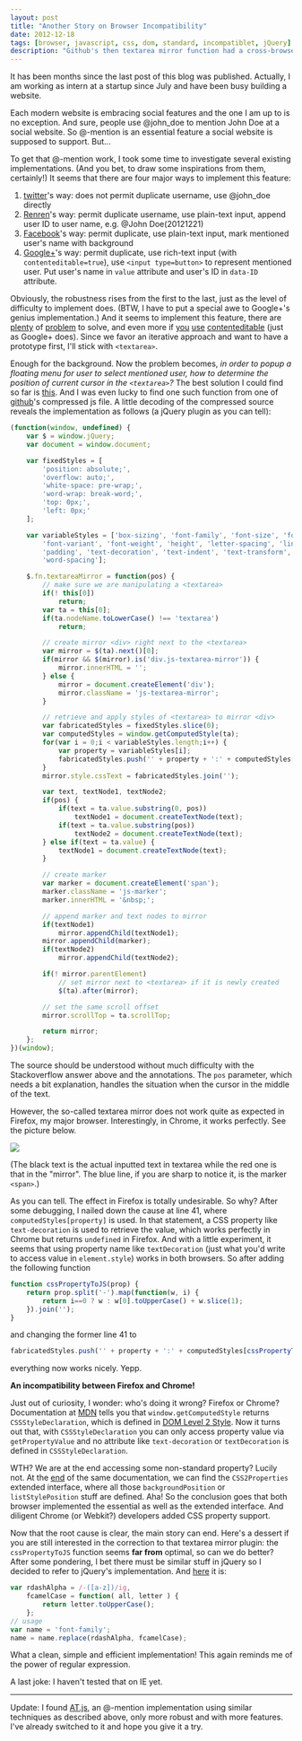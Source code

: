 ```yaml
---
layout: post
title: "Another Story on Browser Incompatibility"
date: 2012-12-18
tags: [browser, javascript, css, dom, standard, incompatiblet, jQuery]
description: "Github's then textarea mirror function had a cross-browser issue. This article explains why this happens and how to fix it."
---
```


It has been months since the last post of this blog was published.
Actually, I am working as intern at a startup since July and have been busy building a website.

Each modern website is embracing social features and the one I am up to is no exception.
And sure, people use @john\_doe to mention John Doe at a social website.
So @-mention is an essential feature a social website is supposed to support.
But...

To get that @-mention work, I took some time to investigate several existing implementations.
(And you bet, to draw some inspirations from them, certainly!)
It seems that there are four major ways to implement this feature:

1. [twitter](http://twitter.com)'s way: does not permit duplicate username, use @john\_doe directly
2. [Renren](http://www.renren.com)'s way: permit duplicate username, use plain-text input, append user ID to user name, e.g. @John Doe(20121221)
3. [Facebook](http://www.facebook.com)'s way: permit duplicate, use plain-text input, mark mentioned user's name with background
4. [Google+](http://plus.google.com)'s way: permit duplicate, use rich-text input (with `contenteditable=true`), use `<input type=button>` to represent mentioned user.
Put user's name in `value` attribute and user's ID in `data-ID` attribute.

Obviously, the robustness rises from the first to the last, just as the level of difficulty to implement does.
(BTW, I have to put a special awe to Google+'s genius implementation.)
And it seems to implement this feature, there are [plenty][1] of [problem][5] to solve, and even more if [you][4] [use][3] [contenteditable][2] (just as Google+ does).
Since we favor an iterative approach and want to have a prototype first, I'll stick with `<textarea>`.

Enough for the background.
Now the problem becomes, *in order to popup a floating menu for user to select mentioned user, how to determine the position of current cursor in the `<textarea>`?*
The best solution I could find so far is [this][5].
And I was even lucky to find one such function from one of [github](http://github.com)'s compressed js file.
A little decoding of the compressed source reveals the implementation as follows
(a jQuery plugin as you can tell):

```javascript
(function(window, undefined) {
    var $ = window.jQuery;
    var document = window.document;

    var fixedStyles = [
        'position: absolute;',
        'overflow: auto;',
        'white-space: pre-wrap;',
        'word-wrap: break-word;',
        'top: 0px;',
        'left: 0px;'
    ];

    var variableStyles = ['box-sizing', 'font-family', 'font-size', 'font-style',
        'font-variant', 'font-weight', 'height', 'letter-spacing', 'line-height',
        'padding', 'text-decoration', 'text-indent', 'text-transform', 'width',
        'word-spacing'];

    $.fn.textareaMirror = function(pos) {
        // make sure we are manipulating a <textarea>
        if(! this[0])
            return;
        var ta = this[0];
        if(ta.nodeName.toLowerCase() !== 'textarea')
            return;

        // create mirror <div> right next to the <textarea>
        var mirror = $(ta).next()[0];
        if(mirror && $(mirror).is('div.js-textarea-mirror')) {
            mirror.innerHTML = '';
        } else {
            mirror = document.createElement('div');
            mirror.className = 'js-textarea-mirror';
        }

        // retrieve and apply styles of <textarea> to mirror <div>
        var fabricatedStyles = fixedStyles.slice(0);
        var computedStyles = window.getComputedStyle(ta);
        for(var i = 0;i < variableStyles.length;i++) {
            var property = variableStyles[i];
            fabricatedStyles.push('' + property + ':' + computedStyles[property] + ';');
        }
        mirror.style.cssText = fabricatedStyles.join('');

        var text, textNode1, textNode2;
        if(pos) {
            if(text = ta.value.substring(0, pos))
                textNode1 = document.createTextNode(text);
            if(text = ta.value.substring(pos))
                textNode2 = document.createTextNode(text);
        } else if(text = ta.value) {
            textNode1 = document.createTextNode(text);
        }

        // create marker
        var marker = document.createElement('span');
        marker.className = 'js-marker';
        marker.innerHTML = '&nbsp;';

        // append marker and text nodes to mirror
        if(textNode1)
            mirror.appendChild(textNode1);
        mirror.appendChild(marker);
        if(textNode2)
            mirror.appendChild(textNode2);

        if(! mirror.parentElement)
            // set mirror next to <textarea> if it is newly created
            $(ta).after(mirror);

        // set the same scroll offset
        mirror.scrollTop = ta.scrollTop;

        return mirror;
    };
})(window);
```

The source should be understood without much difficulty with the Stackoverflow answer above and the annotations.
The `pos` parameter, which needs a bit explanation, handles the situation when the cursor in the middle of the text.

However, the so-called textarea mirror does not work quite as expected in Firefox, my major browser.
Interestingly, in Chrome, it works perfectly.
See the picture below.

![](/assets/img/textarea-mirror-firefox-vs-chrome.png)

(The black text is the actual inputted text in textarea while the red one is that in the "mirror".
The blue line, if you are sharp to notice it, is the marker `<span>`.)

As you can tell. The effect in Firefox is totally undesirable. So why?
After some debugging, I nailed down the cause at line 41, where `computedStyles[property]` is used.
In that statement, a CSS property like `text-decoration` is used to retrieve the value, which works perfectly in Chrome but returns `undefined` in Firefox.
And with a little experiment, it seems that using property name like `textDecoration` (just what you'd write to access value in `element.style`) works in both browsers.
So after adding the following function

```javascript
function cssPropertyToJS(prop) {
    return prop.split('-').map(function(w, i) {
        return i==0 ? w : w[0].toUpperCase() + w.slice(1);
    }).join('');
}
```

and changing the former line 41 to

```javascript
fabricatedStyles.push('' + property + ':' + computedStyles[cssPropertyToJS(property)] + ';');
```

everything now works nicely. Yepp.

**An incompatibility between Firefox and Chrome!**

Just out of curiosity, I wonder: who's doing it wrong? Firefox or Chrome?
Documentation at [MDN][6] tells you that `window.getComputedStyle` returns `CSSStyleDeclaration`, which is defined in [DOM Level 2 Style][7].
Now it turns out that, with `CSSStyleDeclaration` you can only access property value via `getPropertyValue` and no attribute like `text-decoration` or `textDecoration` is defined in `CSSStyleDeclaration`.

WTH? We are at the end accessing some non-standard property?
Lucily not.
At the [end][8] of the same documentation, we can find the `CSS2Properties` extended interface, where all those `backgroundPosition` or `listStylePosition` stuff are defined. Aha!
So the conclusion goes that both browser implemented the essential as well as the extended interface. And diligent Chrome (or Webkit?) developers added CSS property support.

Now that the root cause is clear, the main story can end.
Here's a dessert if you are still interested in the correction to that textarea mirror plugin:
the `cssPropertyToJS` function seems **far from** optimal, so can we do better?
After some pondering, I bet there must be similar stuff in jQuery so I decided to refer to jQuery's implementation.
And [here][9] it is:

```javascript
var rdashAlpha = /-([a-z])/ig,
    fcamelCase = function( all, letter ) {
        return letter.toUpperCase();
    };
// usage
var name = 'font-family';
name = name.replace(rdashAlpha, fcamelCase);
```
What a clean, simple and efficient implementation!
This again reminds me of the power of regular expression.

A last joke: I haven't tested that on IE yet.

---

Update: I found [AT.js](https://github.com/ichord/At.js), an @-mention implementation using similar techniques as described above, only more robust and with more features.
I've already switched to it and hope you give it a try.

[1]: http://stackoverflow.com/questions/7497824/how-to-highlight-friends-name-in-facebook-status-update-box-textarea
[2]: http://stackoverflow.com/questions/1181700/set-cursor-position-on-contenteditable-div
[3]: http://stackoverflow.com/questions/2903991/how-to-detect-ctrlv-ctrlc-using-javascript
[4]: http://stackoverflow.com/questions/6022551/pasting-into-contentedittable-results-in-random-tag-insertion
[5]: http://stackoverflow.com/questions/3510009/textarea-caret-coordinates-jquery
[6]: https://developer.mozilla.org/en-US/docs/DOM/window.getComputedStyle
[7]: http://www.w3.org/TR/DOM-Level-2-Style/css.html#CSS-CSSStyleDeclaration
[8]: http://www.w3.org/TR/DOM-Level-2-Style/css.html#CSS-CSS2Properties
[9]: https://github.com/jquery/jquery/blob/master/speed/jquery-basis.js#L4545

